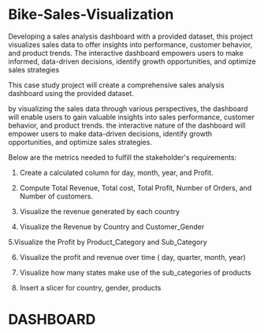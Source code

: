 # Bike-Sales-Visualization
Developing a sales analysis dashboard with a provided dataset, this project visualizes sales data to offer insights into performance, customer behavior, and product trends. The interactive dashboard empowers users to make informed, data-driven decisions, identify growth opportunities, and optimize sales strategies

This case study project will create a comprehensive sales analysis dashboard using the provided dataset.

by visualizing the sales data through various perspectives, the dashboard will enable users to gain valuable insights into sales performance, customer behavior, and product trends. the interactive nature of the dashboard will empower users to make data-driven decisions, identify growth opportunities, and optimize sales strategies.

Below are the metrics needed to fulfill the stakeholder's requirements:



1. Create a calculated column for day, month, year, and Profit.

2. Compute Total Revenue, Total cost, Total Profit,  Number of Orders, and Number of customers.

3. Visualize the revenue generated by each country

4. Visualize the Revenue by Country and Customer_Gender

5.Visualize the Profit by Product_Category and Sub_Category 

6. Visualize the profit and revenue over time ( day, quarter, month, year)

7. Visualize how many states make use of the sub_categories of products 

8. Insert a slicer for country, gender, products

# DASHBOARD
![]()

 
